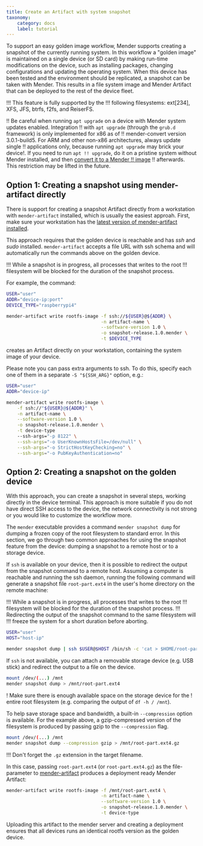 ```yaml
---
title: Create an Artifact with system snapshot
taxonomy:
    category: docs
    label: tutorial
---
```

To support an easy golden image workflow, Mender supports creating a snapshot of 
the currently running system. In this workflow a "golden image" is maintained on
a single device (or SD card) by making run-time modifications on the device, 
such as installing packages, changing configurations and updating the operating
system. When this device has been tested and the environment should be 
replicated, a snapshot can be taken with Mender. This results in a file system
image and Mender Artifact that can be deployed to the rest of the device fleet.

!!! This feature is fully supported by the
!!! following filesystems: ext[234], XFS, JFS, btrfs, f2fs, and ReiserFS.

<!--AUTOVERSION: "mender-convert version %"/mender-convert-->
<!-- See MEN-4983 -->
!! Be careful when running `apt upgrade` on a device with Mender system updates enabled. Integration
!! with `apt upgrade` (through the `grub.d` framework) is only implemented for x86 as of
!! mender-convert version 3.0.1-build5. For ARM and other non-x86 architectures, always update single
!! applications only, because running `apt upgrade` may brick your device!. If you need to run `apt
!! upgrade`, do it on a pristine system without Mender installed, and then [convert it to a Mender
!! image](../../04.System-updates-Debian-family/02.Convert-a-Mender-Debian-image/docs.md)
!! afterwards. This restriction may be lifted in the future.


## Option 1: Creating a snapshot using mender-artifact directly

There is support for creating a snapshot Artifact directly from a workstation
with `mender-artifact` installed, which is usually the easiest approah.
First, make sure your workstation has the [latest version of
mender-artifact installed](../../09.Downloads/docs.md#mender-artifact).

This approach requires that the golden device
is reachable and has *ssh* and *sudo* installed. `mender-artifact` accepts a
file URL with ssh schema and will automatically run the commands above
on the golden device.

!!! While a snapshot is in progress, all processes that writes to the root
!!! filesystem will be blocked for the duration of the snapshot process.

For example, the command:

```bash
USER="user"
ADDR="device-ip:port"
DEVICE_TYPE="raspberrypi4"

mender-artifact write rootfs-image -f ssh://${USER}@${ADDR} \
                                   -n artifact-name \
                                   --software-version 1.0 \
                                   -o snapshot-release.1.0.mender \
                                   -t $DEVICE_TYPE
```

creates an Artifact directly on your workstation, containing the system image of your device.

Please note you can pass extra arguments to ssh. To do this, specify
each one of them in a separate `-S "${SSH_ARG}"` option, e.g.:

```bash
USER="user"
ADDR="device-ip"

mender-artifact write rootfs-image \
    -f ssh://"${USER}@${ADDR}" \
    -n artifact-name \
    --software-version 1.0 \
    -o snapshot-release.1.0.mender \
    -t device-type
    --ssh-args="-p 8122" \
    --ssh-args="-o UserKnownHostsFile=/dev/null" \
    --ssh-args="-o StrictHostKeyChecking=no" \
    --ssh-args="-o PubKeyAuthentication=no"
```


## Option 2: Creating a snapshot on the golden device

With this approach, you can create a snapshot in several steps, working
directly in the device terminal. This approach is more suitable if you
do not have direct SSH access to the device, the network connectivity
is not strong or you would like to customize the workflow more.

The `mender` executable provides a command `mender snapshot dump` for dumping a
frozen copy of the root filesystem to standard error. In this section, we go
through two common approaches for using the snapshot feature from the device:
dumping a snapshot to a remote host or to a storage device.

If `ssh` is available on your device, then it is possible to redirect the output
from the snapshot command to a remote host. Assuming a computer is reachable and
running the ssh daemon, running the following command will generate a snapshot
file `root-part.ext4` in the user's home directory on the remote machine:

!!! While a snapshot is in progress, all processes that writes to the root
!!! filesystem will be blocked for the duration of the snapshot process.
!!! Redirecting the output of the snapshot command to the same filesystem will
!!! freeze the system for a short duration before aborting.

```bash
USER="user"
HOST="host-ip"

mender snapshot dump | ssh $USER@$HOST /bin/sh -c 'cat > $HOME/root-part.ext4`
```

If `ssh` is not available, you can attach a removable storage device (e.g.
USB stick) and redirect the output to a file on the device.
```bash
mount /dev/(...) /mnt
mender snapshot dump > /mnt/root-part.ext4
```

! Make sure there is enough available space on the storage device for the
! entire root filesystem (e.g. comparing the output of `df -h / /mnt`).

To help save storage space and bandwidth, a built-in `--compression` option is 
available. For the example above, a gzip-compressed version of the filesystem is
produced by passing gzip to the `--compression` flag.
```bash
mount /dev/(...) /mnt
mender snapshot dump --compression gzip > /mnt/root-part.ext4.gz
```

!!! Don't forget the `.gz` extension in the target filename.

In this case, passing `root-part.ext4` (or `root-part.ext4.gz`) as the 
file-parameter to [mender-artifact](../../09.Downloads/docs.md#mender-artifact)
produces a deployment ready Mender Artifact:
```bash
mender-artifact write rootfs-image -f /mnt/root-part.ext4 \
                                   -n artifact-name \
                                   --software-version 1.0 \
                                   -o snapshot-release.1.0.mender \
                                   -t device-type
```
Uploading this artifact to the mender server and creating a deployment ensures
that all devices runs an identical rootfs version as the golden device.
